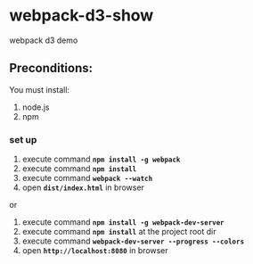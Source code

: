 # webpack-d3-show
webpack d3 demo

## Preconditions:
You must install:
1. node.js
2. npm

### set up
1. execute command **`npm install -g webpack`**
2. execute command **`npm install`**
3. execute command **`webpack --watch`**
4. open **`dist/index.html`** in browser

or

1. execute command **`npm install -g webpack-dev-server`**
2. execute command **`npm install`** at the project root dir
2. execute command **`webpack-dev-server --progress --colors`**
3. open **`http://localhost:8080`** in browser
